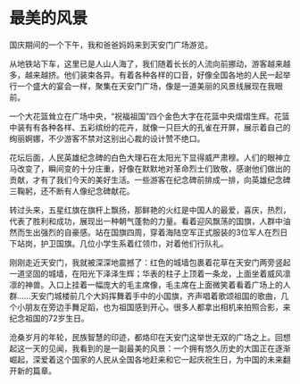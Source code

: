 # 最美的风景

国庆期间的一个下午，我和爸爸妈妈来到天安门广场游览。

从地铁站下车，这里已是人山人海了，我们随着长长的人流向前挪动，游客越来越多，越来越挤。他们装束各异。有着各种各样的口音，好像全国各地的人民一起举行一个盛大的宴会一样，聚集在天安门广场，像是一道美丽的风景线展现在我眼前。

一个大花篮耸立在广场中央，“祝福祖国”四个金色大字在花篮中央熠熠生辉。花篮中装有有各种各样、五彩缤纷的花卉，就像一只巨大的孔雀在开屏，展示着自己的绚丽婀娜，不少游客不禁对这别出心裁的设计赞不绝口。

花坛后面，人民英雄纪念碑的白色大理石在太阳光下显得威严肃穆。人们的眼神立马改变了，瞬间变的十分庄重，好像在默默地对革命烈士们致敬，感谢他们做出的贡献，才有了我们今天的美好生活。一些游客在纪念碑前排成一排，向英雄纪念碑三鞠躬，还不断有人像纪念碑献花。

转过头来，五星红旗在旗杆上飘扬，那鲜艳的火红是中国人的最爱，喜庆，热烈，代表了胜利和成功，展现出一种朝气蓬勃的力量。看着迎风飘荡的国旗，人群中油然而生出强烈的自豪感。站在国旗四周，穿着海陆空军正式服装的3位军人在烈日下站岗，护卫国旗。几位小学生系着红领巾，对着他们行队礼。

刚刚走近天安门，我就被深深地震撼了：红色的城墙包裹着花草在天安门两旁竖起一道坚固的城墙，在阳光下泽泽生辉；华表的柱子上顶着一条龙，上面坐着威风凛凛的神兽。入口上挂着一幅庞大的毛主席像，毛主席在上面微笑着看着广场上的人群……天安门城楼前几个大妈挥舞着手中的小国旗，齐声唱着歌颂祖国的歌曲，几个小朋友在旁边手舞足蹈，也为祖国感到开心。很多人都拿出相机来拍照合影，来纪念祖国的72岁生日。

沧桑岁月的年轮，民族智慧的印迹，都烙印在天安门这举世无双的广场之上。回想起这一天的见闻，我看到的是一副最美的风景：一个拥有悠久历史的大国正在逐渐崛起，深爱着这个国家的人民从全国各地赶来和它一起庆祝生日，为中国的未来翻开新的篇章。



